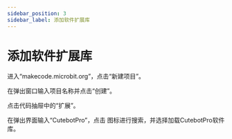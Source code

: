 ```yaml
---
sidebar_position: 3
sidebar_label: 添加软件扩展库
---
```


# 添加软件扩展库

进入“makecode.microbit.org”，点击“新建项目”。

在弹出窗口输入项目名称并点击“创建”。

点击代码抽屉中的“扩展”。

在弹出界面输入“CutebotPro”，点击    图标进行搜索，并选择加载CutebotPro软件库。
